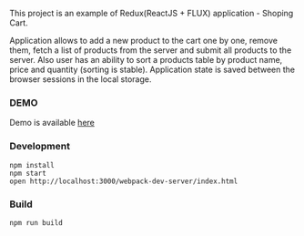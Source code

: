
This project is an example of Redux(ReactJS + FLUX) application - Shoping Cart.

Application allows to add a new product to the cart one by one, remove them, fetch a list of products from the server and submit all products to the server.
Also user has an ability to sort a products table by product name, price and quantity (sorting is stable).
Application state is saved between the browser sessions in the local storage.

### DEMO
Demo is available [here](https://ds160607.github.io/part1/dist/)

### Development

```
npm install
npm start
open http://localhost:3000/webpack-dev-server/index.html
```


### Build

```
npm run build
```
